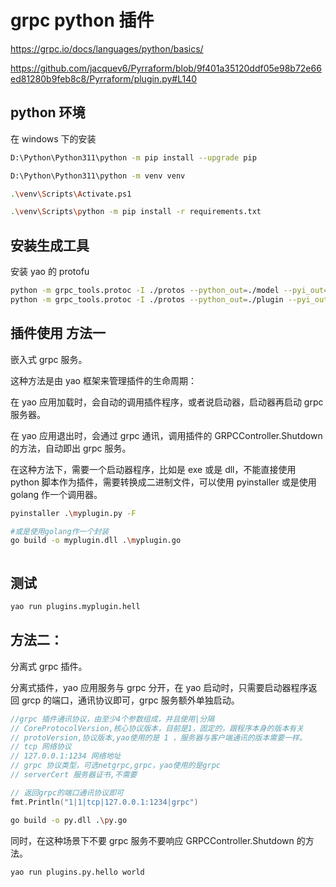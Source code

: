 # grpc python 插件

https://grpc.io/docs/languages/python/basics/

https://github.com/jacquev6/Pyrraform/blob/9f401a35120ddf05e98b72e66ed81280b9feb8c8/Pyrraform/plugin.py#L140

## python 环境

在 windows 下的安装

```sh
D:\Python\Python311\python -m pip install --upgrade pip

D:\Python\Python311\python -m venv venv

.\venv\Scripts\Activate.ps1

.\venv\Scripts\python -m pip install -r requirements.txt

```

## 安装生成工具

安装 yao 的 protofu

```sh
python -m grpc_tools.protoc -I ./protos --python_out=./model --pyi_out=./model --grpc_python_out=./model ./protos/model.proto
python -m grpc_tools.protoc -I ./protos --python_out=./plugin --pyi_out=./plugin --grpc_python_out=./plugin ./protos/grpc_controller.proto

```

## 插件使用 方法一

嵌入式 grpc 服务。

这种方法是由 yao 框架来管理插件的生命周期：

在 yao 应用加载时，会自动的调用插件程序，或者说启动器，启动器再启动 grpc 服务器。

在 yao 应用退出时，会通过 grpc 通讯，调用插件的 GRPCController.Shutdown 的方法，自动即出 grpc 服务。

在这种方法下，需要一个启动器程序，比如是 exe 或是 dll，不能直接使用 python 脚本作为插件，需要转换成二进制文件，可以使用 pyinstaller 或是使用 golang 作一个调用器。

```sh
pyinstaller .\myplugin.py -F

#或是使用golang作一个封装
go build -o myplugin.dll .\myplugin.go



```

## 测试

```sh
yao run plugins.myplugin.hell

```

## 方法二：

分离式 grpc 插件。

分离式插件，yao 应用服务与 grpc 分开，在 yao 启动时，只需要启动器程序返回 grcp 的端口，通讯协议即可，grpc 服务额外单独启动。

```go
//grpc 插件通讯协议，由至少4个参数组成，并且使用|分隔
// CoreProtocolVersion,核心协议版本，目前是1，固定的，跟程序本身的版本有关
// protoVersion,协议版本,yao使用的是 1 ，服务器与客户端通讯的版本需要一样。
// tcp 网络协议
// 127.0.0.1:1234 网络地址
// grpc 协议类型，可选netgrpc,grpc，yao使用的是grpc
// serverCert 服务器证书,不需要

// 返回grpc的端口通讯协议即可
fmt.Println("1|1|tcp|127.0.0.1:1234|grpc")
```

```sh
go build -o py.dll .\py.go
```

同时，在这种场景下不要 grpc 服务不要响应 GRPCController.Shutdown 的方法。

```sh
yao run plugins.py.hello world
```

